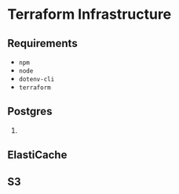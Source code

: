 # Terraform Infrastructure
## Requirements
- ```npm```
- ```node```
- ```dotenv-cli```
- ```terraform```

## Postgres
1. 

## ElastiCache

## S3
